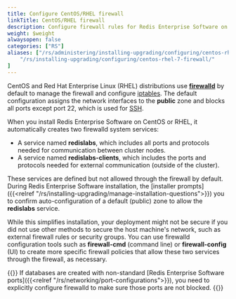 ```yaml
---
title: Configure CentOS/RHEL firewall
linkTitle: CentOS/RHEL firewall
description: Configure firewall rules for Redis Enterprise Software on CentOS or Red Hat Enterprise Linux (RHEL).
weight: $weight
alwaysopen: false
categories: ["RS"]
aliases: ["/rs/administering/installing-upgrading/configuring/centos-rhel-7-firewall/",
    "/rs/installing-upgrading/configuring/centos-rhel-7-firewall/"
]
---
```

CentOS and Red Hat Enterprise Linux (RHEL) distributions use [**firewalld**](https://firewalld.org/) by default to manage the firewall and configure [iptables](https://en.wikipedia.org/wiki/Iptables).
The default configuration assigns the network interfaces to the **public** zone and blocks all ports except port 22, which is used for [SSH](https://en.wikipedia.org/wiki/Secure_Shell).

When you install Redis Enterprise Software on CentOS or RHEL, it automatically creates two firewalld system services:

- A service named **redislabs**, which includes all ports and protocols needed for communication between cluster nodes.
- A service named **redislabs-clients**, which includes the ports and protocols needed for external communication (outside of the cluster).

These services are defined but not allowed through the firewall by default.
During Redis Enterprise Software installation, the [installer prompts]({{<relref "/rs/installing-upgrading/manage-installation-questions">}}) you to confirm auto-configuration of a default (public) zone
to allow the **redislabs** service.

While this simplifies installation, your deployment might not be secure if you did not use other methods to secure the host machine's network, such as external firewall rules or security groups.
You can use firewalld configuration tools such as **firewall-cmd** (command line) or **firewall-config** (UI)
to create more specific firewall policies that allow these two services through the firewall, as necessary.

{{<note>}}
If databases are created with non-standard [Redis Enterprise Software ports]({{<relref "/rs/networking/port-configurations">}}),
you need to explicitly configure firewalld to make sure those ports are not blocked.
{{</note>}}
